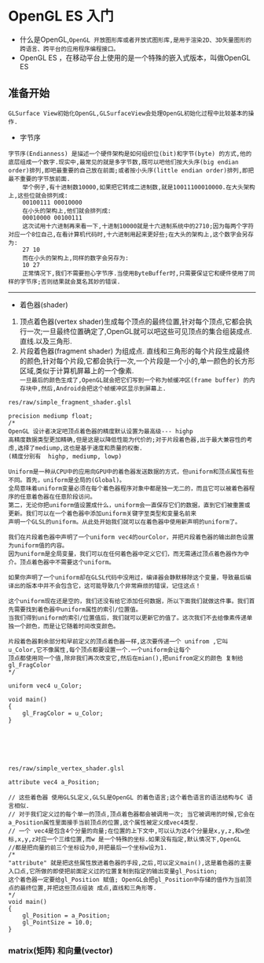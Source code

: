 # OpenGL ES 入门
* 什么是OpenGL,`OpenGL 开放图形库或者开放式图形库,是用于渲染2D、3D矢量图形的跨语言、跨平台的应用程序编程接口。`
* OpenGL ES ，在移动平台上使用的是一个特殊的嵌入式版本，叫做OpenGL ES
## 准备开始
`GLSurface View初始化OpenGL,GLSurfaceView会处理OpenGL初始化过程中比较基本的操作.`
* 字节序
```
字节序(Endianness) 是描述一个硬件架构是如何组织位(bit)和字节(byte) 的方式,他的
底层组成一个数字.现实中,最常见的就是多字节数,既可以吧他们按大头序(big endian order)排列,即吧最重要的自己放在前面;或者按小头序(little endian order)排列,即把最不重要的字节放前面.
	举个例子,有十进制数10000,如果把它转成二进制数,就是10011100010000.在大头架构上,这些位就会排列成:
	00100111 00010000
	在小头的架构上,他们就会排列成:
	00010000 00100111
	这次试用十六进制再来看一下,十进制10000就是十六进制系统中的2710;因为每两个字符对应一个8位自己,在看计算机代码时,十六进制用起来更好些;在大头的架构上,这个数字会另存为:
	27 10
	而在小头的架构上,同样的数字会另存为:
	10 27
	正常情况下,我们不需要担心字节序.当使用ByteBuffer时,只需要保证它和硬件使用了同样的字节序;否则结果就会莫名其妙的错误.
```
---
* 着色器(shader)
1. 顶点着色器(vertex shader)生成每个顶点的最终位置,针对每个顶点,它都会执行一次;一旦最终位置确定了,OpenGL就可以吧这些可见顶点的集合组装成点.直线.以及三角形.
2. 片段着色器(fragment shader) 为组成点. 直线和三角形的每个片段生成最终的颜色,针对每个片段,它都会执行一次,一个片段是一个小的,单一颜色的长方形区域,类似于计算机屏幕上的一个像素.  
`一旦最后的颜色生成了,OpenGL就会把它们写到一个称为帧缓冲区(frame buffer) 的内存块中,然后,Android会把这个帧缓冲区显示到屏幕上.`

```
res/raw/simple_fragment_shader.glsl

precision mediump float;
/*
OpenGL 设计者决定吧顶点着色器的精度默认设置为最高级--- highp
高精度数据类型更加精确,但是这是以降低性能为代价的;对于片段着色器,出于最大兼容性的考虑,选择了mediump,这也是基于速度和质量的权衡.
(精度分别有  highp, mediump, lowp)

Uniform是一种从CPU中的应用向GPU中的着色器发送数据的方式，但uniform和顶点属性有些不同。首先，uniform是全局的(Global)。
全局意味着uniform变量必须在每个着色器程序对象中都是独一无二的，而且它可以被着色器程序的任意着色器在任意阶段访问。
第二，无论你把uniform值设置成什么，uniform会一直保存它们的数据，直到它们被重置或更新。我们可以在一个着色器中添加uniform关键字至类型和变量名前来
声明一个GLSL的uniform。从此处开始我们就可以在着色器中使用新声明的uniform了。

我们在片段着色器中声明了一个uniform vec4的ourColor，并把片段着色器的输出颜色设置为uniform值的内容。
因为uniform是全局变量，我们可以在任何着色器中定义它们，而无需通过顶点着色器作为中介。顶点着色器中不需要这个uniform。

如果你声明了一个uniform却在GLSL代码中没用过，编译器会静默移除这个变量，导致最后编译出的版本中并不会包含它，这可能导致几个非常麻烦的错误，记住这点！

这个uniform现在还是空的，我们还没有给它添加任何数据，所以下面我们就做这件事。我们首先需要找到着色器中uniform属性的索引/位置值。
当我们得到uniform的索引/位置值后，我们就可以更新它的值了。这次我们不去给像素传递单独一个颜色，而是让它随着时间改变颜色。

片段着色器剩余部分和早前定义的顶点着色器一样,这次要传递一个 unifrom ,它叫u_Color,它不像属性,每个顶点都要设置一个.一个uniform会让每个
顶点都使用同一个值,除非我们再次改变它,然后在mian(),把unifrom定义的颜色 复制给 gl_FragColor
*/

uniform vec4 u_Color;

void main()
{
    gl_FragColor = u_Color;
}






res/raw/simple_vertex_shader.glsl

attribute vec4 a_Position;

// 这些着色器 使用GLSL定义,GLSL是OpenGL 的着色语言;这个着色语言的语法结构与C 语言相似.
// 对于我们定义过的每个单一的顶点,顶点着色器都会被调用一次; 当它被调用的时候,它会在a_Position属性里面接手当前顶点的位置,这个属性被定义成vec4类型.
// 一个 vec4是包含4个分量的向量;在位置的上下文中,可以认为这4个分量是x,y,z,和w坐标,x,y,z对应一个三维位置,而w 是一个特殊的坐标.如果没有指定,默认情况下,OpenGL
//都是把向量的前三个坐标设为0,并把最后一个坐标w设为1.
/*
"attribute" 就是把这些属性放进着色器的手段,之后,可以定义main(),这是着色器的主要入口点,它所做的即使把前面定义过的位置复制到指定的输出变量gl_Position;
这个着色器一定要给gl_Position 赋值; OpenGL会把gl_Position中存储的值作为当前顶点的最终位置,并把这些顶点组装 成点,直线和三角形等.
*/
void main()
{
    gl_Position = a_Position;
    gl_PointSize = 10.0;
}
```

### matrix(矩阵) 和向量(vector)

